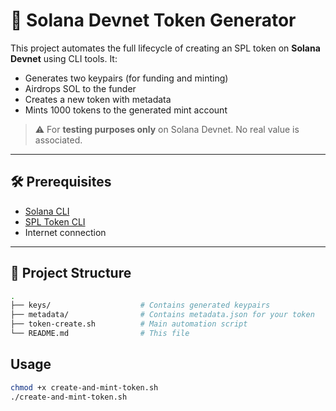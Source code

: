 # 💠 Solana Devnet Token Generator

This project automates the full lifecycle of creating an SPL token on **Solana Devnet** using CLI tools. It:

- Generates two keypairs (for funding and minting)
- Airdrops SOL to the funder
- Creates a new token with metadata
- Mints 1000 tokens to the generated mint account

> ⚠️ For **testing purposes only** on Solana Devnet. No real value is associated.

---

## 🛠 Prerequisites

- [Solana CLI](https://docs.solana.com/cli/install-solana-cli)
- [SPL Token CLI](https://spl.solana.com/token)
- Internet connection

---

## 📁 Project Structure

```bash
.
├── keys/                    # Contains generated keypairs
├── metadata/                # Contains metadata.json for your token
├── token-create.sh          # Main automation script
└── README.md                # This file
```

## Usage

```bash
chmod +x create-and-mint-token.sh
./create-and-mint-token.sh
```

